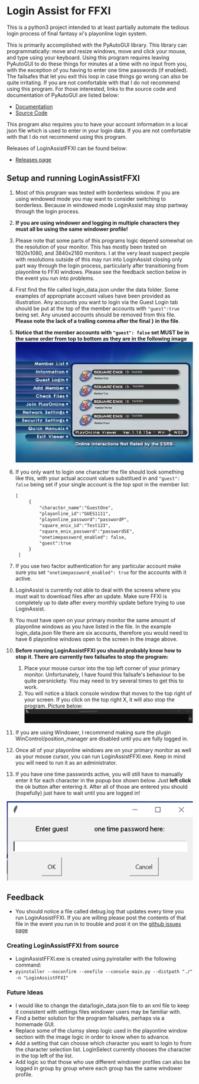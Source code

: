 # Login Assist for FFXI

This is a python3 project intended to at least partially automate the tedious login process of final fantasy xi's playonline login system.

This is primarily accomplished with the PyAutoGUI library. This library can programmatically: move and resize windows, move and click your mouse, and type using your keyboard. Using this program requires leaving PyAutoGUI to do these things for minutes at a time with no input from you, with the exception of you having to enter one time passwords (if enabled). The failsafes that let you exit this loop in case things go wrong can also be quite irritating. If you are not comfortable with that I do not recommend using this program. For those interested, links to the source code and documentation of PyAutoGUI are listed below:

-   [Documentation](https://pyautogui.readthedocs.org)
-   [Source Code](https://github.com/asweigart/pyautogui)

This program also requires you to have your account information in a local json file which is used to enter in your login data. If you are not comfortable with that I do not recommend using this program.

Releases of LoginAssistFFXI can be found below:

-   [Releases page](https://github.com/bw555/LoginAssistFFXI/releases)

## Setup and running LoginAssistFFXI

1. Most of this program was tested with borderless window. If you are using windowed mode you may want to consider switching to borderless. Because in windowed mode LoginAssist may stop partway through the login process.
2. **If you are using windower and logging in multiple characters they must all be using the same windower profile!**
3. Please note that some parts of this programs logic depend somewhat on the resolution of your monitor. This has mostly been tested on 1920x1080, and 3840x2160 monitors. I at the very least suspect people with resolutions outside of this may run into LoginAssist closing only part way through the login process, particularly after transitioning from playonline to FFXI windows. Please see the feedback section below in the event you run into problems.
4. First find the file called login_data.json under the data folder. Some examples of appropriate account values have been provided as illustration. Any accounts you want to login via the Guest Login tab should be put at the top of the member accounts with `"guest":true` being set. Any unused accounts should be removed from this file. **Please note the lack of a trailing comma after the final } in the file**.
5. **Notice that the member accounts with `"guest": false` set MUST be in the same order from top to bottom as they are in the following image**
   ![PlayonlineLoginScreen](img/PlayonlineExample.png)
6. If you only want to login one character the file should look something like this, with your actual account values substitued in and `"guest": false` being set if your single account is the top spot in the member list:

    ```
    [
         {
             "character_name":"GuestOne",
             "playonline_id":"GUES1111",
             "playonline_password":"passwordP",
             "square_enix_id":"Test123",
             "square_enix_password":"passwordSE",
             "onetimepassword_enabled": false,
             "guest":true
         }
     ]
    ```

7. If you use two factor authentication for any particular account make sure you set `"onetimepassword_enabled": true` for the accounts with it active.
8. LoginAssist is currently not able to deal with the screens where you must wait to download files after an update. Make sure FFXI is completely up to date after every monthly update before trying to use LoginAssist.
9. You must have open on your primary monitor the same amount of playonline windows as you have listed in the file. In the example login_data.json file there are six accounts, therefore you would need to have 6 playonline windows open to the screen in the image above.
10. **Before running LoginAssistFFXI you should probably know how to stop it. There are currently two failsafes to stop the program:**
    1. Place your mouse cursor into the top left corner of your primary monitor. Unfortunately, I have found this failsafe's behaviour to be quite persnickety. You may need to try several times to get this to work.
    2. You will notice a black console window that moves to the top right of your screen. If you click on the top right X, it will also stop the program. Picture below: ![LoginAssistConsole](./img/EmergencyExitConsole.png)
11. If you are using Windower, I recommend making sure the plugin WinControl/position_manager are disabled until you are fully logged in.
12. Once all of your playonline windows are on your primary monitor as well as your mouse cursor, you can run LoginAssistFFXI.exe. Keep in mind you will need to run it as an administrator.
13. If you have one time passwords active, you will still have to manually enter it for each character in the popup box shown below. Just **left click** the ok button after entering it. After all of those are entered you should (hopefully) just have to wait until you are logged in!

![TwoFactorAuthBox](./img/OneTimePasswordBox.PNG)

## Feedback

-   You should notice a file called debug.log that updates every time you run LoginAssistFFXI. If you are willing please post the contents of that file in the event you run in to trouble and post it on the [github issues page](https://github.com/bw555/LoginAssistFFXI/issues)

### Creating LoginAssistFFXI from source

-   LoginAssistFFXI.exe is created using pyinstaller with the following command:
-   `pyinstaller --noconfirm --onefile --console main.py --distpath "./" -n "LoginAssistFFXI"`

### Future Ideas

-   I would like to change the data/login_data.json file to an xml file to keep it consistent with settings files windower users may be familiar with.
-   Find a better solution for the program failsafes, perhaps via a homemade GUI.
-   Replace some of the clumsy sleep logic used in the playonline window section with the image logic in order to know when to advance.
-   Add a setting that can choose which character you want to login to from the character selection list. LoginSelect currently chooses the character in the top left of the list.
-   Add logic so that those who use different windower profiles can also be logged in group by group where each group has the same windower profile.
